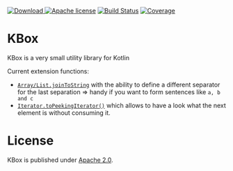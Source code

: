 [![Download](https://api.bintray.com/packages/robstoll/tutteli-jars/kbox/images/download.svg) ](https://bintray.com/robstoll/tutteli-jars/kbox/_latestVersion)
[![Apache license](https://img.shields.io/badge/license-Apache%202.0-brightgreen.svg)](http://opensource.org/licenses/Apache2.0)
[![Build Status](https://travis-ci.org/robstoll/kbox.svg?branch=master)](https://travis-ci.org/robstoll/kbox)
[![Coverage](https://codecov.io/github/robstoll/kbox/coverage.svg?branch=master)](https://codecov.io/github/robstoll/kbox?branch=master)

# KBox
KBox is a very small utility library for Kotlin

Current extension functions:
- [`Array/List.joinToString`](https://github.com/robstoll/kbox/blob/master/src/main/kotlin/ch/tutteli/kbox/ListExtensions.kt#L13)
  with the ability to define a different separator for the last separation
  => handy if you want to form sentences like `a, b and c`
- [`Iterator.toPeekingIterator()`](https://github.com/robstoll/kbox/blob/master/src/main/kotlin/ch/tutteli/kbox/IteratorExtensions.kt#L3)
  which allows to have a look what the next element is without consuming it.
  

# License
KBox is published under [Apache 2.0](http://opensource.org/licenses/Apache2.0). 
    